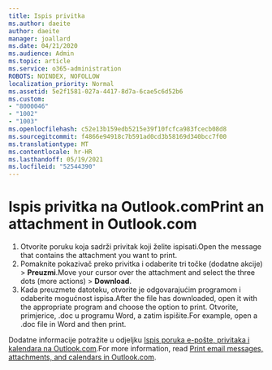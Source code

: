 ```yaml
---
title: Ispis privitka
ms.author: daeite
author: daeite
manager: joallard
ms.date: 04/21/2020
ms.audience: Admin
ms.topic: article
ms.service: o365-administration
ROBOTS: NOINDEX, NOFOLLOW
localization_priority: Normal
ms.assetid: 5e2f1581-027a-4417-8d7a-6cae5c6d52b6
ms.custom:
- "8000046"
- "1002"
- "1003"
ms.openlocfilehash: c52e13b159edb5215e39f10fcfca983fcecb08d8
ms.sourcegitcommit: f4866e94918c7b591ad0cd3b58169d340bcc7f00
ms.translationtype: MT
ms.contentlocale: hr-HR
ms.lasthandoff: 05/19/2021
ms.locfileid: "52544390"
---
```

# <a name="print-an-attachment-in-outlookcom"></a><span data-ttu-id="48c64-102">Ispis privitka na Outlook.com</span><span class="sxs-lookup"><span data-stu-id="48c64-102">Print an attachment in Outlook.com</span></span>

1. <span data-ttu-id="48c64-103">Otvorite poruku koja sadrži privitak koji želite ispisati.</span><span class="sxs-lookup"><span data-stu-id="48c64-103">Open the message that contains the attachment you want to print.</span></span>
2. <span data-ttu-id="48c64-104">Pomaknite pokazivač preko privitka i odaberite tri točke (dodatne akcije) > **Preuzmi**.</span><span class="sxs-lookup"><span data-stu-id="48c64-104">Move your cursor over the attachment and select the three dots (more actions) > **Download**.</span></span>
3. <span data-ttu-id="48c64-105">Kada preuzmete datoteku, otvorite je odgovarajućim programom i odaberite mogućnost ispisa.</span><span class="sxs-lookup"><span data-stu-id="48c64-105">After the file has downloaded, open it with the appropriate program and choose the option to print.</span></span> <span data-ttu-id="48c64-106">Otvorite, primjerice, .doc u programu Word, a zatim ispišite.</span><span class="sxs-lookup"><span data-stu-id="48c64-106">For example, open a .doc file in Word and then print.</span></span>

<span data-ttu-id="48c64-107">Dodatne informacije potražite u odjeljku [Ispis poruka e-pošte, privitaka i kalendara na Outlook.com](https://support.office.com/article/c835b8e5-b310-4cab-ac15-b6eb95149855?wt.mc_id=Office_Outlook_com_Alchemy).</span><span class="sxs-lookup"><span data-stu-id="48c64-107">For more information, read [Print email messages, attachments, and calendars in Outlook.com](https://support.office.com/article/c835b8e5-b310-4cab-ac15-b6eb95149855?wt.mc_id=Office_Outlook_com_Alchemy).</span></span>